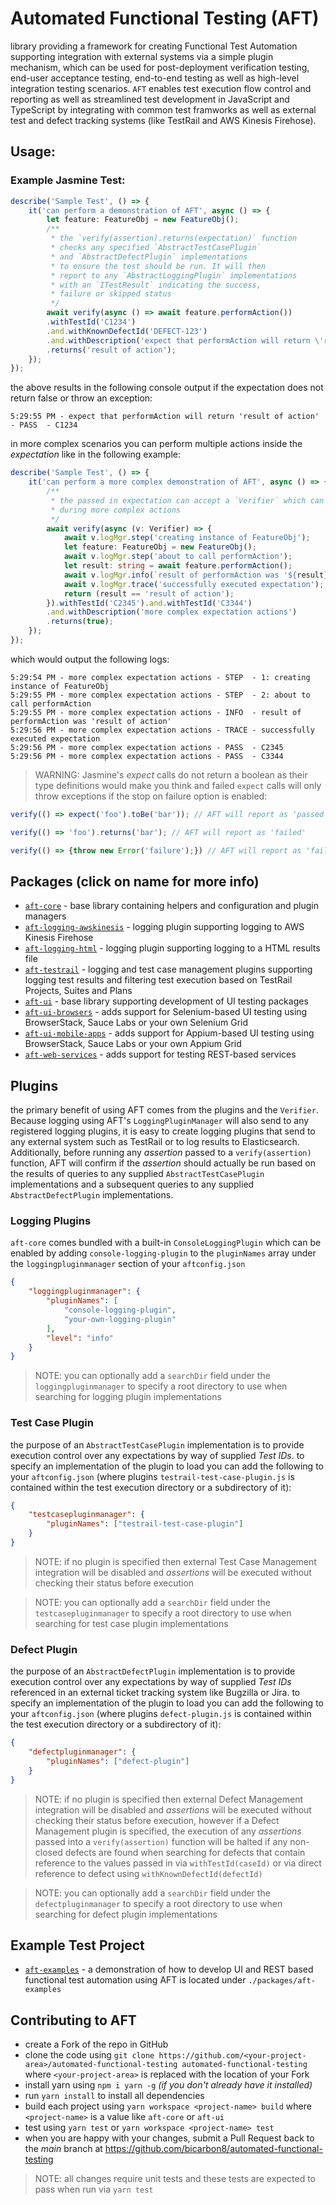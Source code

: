 # Automated Functional Testing (AFT)
library providing a framework for creating Functional Test Automation supporting integration with external systems via a simple plugin mechanism, which can be used for post-deployment verification testing, end-user acceptance testing, end-to-end testing as well as high-level integration testing scenarios. `AFT` enables test execution flow control and reporting as well as streamlined test development in JavaScript and TypeScript by integrating with common test framworks as well as external test and defect tracking systems (like TestRail and AWS Kinesis Firehose).

## Usage:
### Example Jasmine Test:
```typescript
describe('Sample Test', () => {
    it('can perform a demonstration of AFT', async () => {
        let feature: FeatureObj = new FeatureObj();
        /**
         * the `verify(assertion).returns(expectation)` function
         * checks any specified `AbstractTestCasePlugin`
         * and `AbstractDefectPlugin` implementations
         * to ensure the test should be run. It will then
         * report to any `AbstractLoggingPlugin` implementations
         * with an `ITestResult` indicating the success,
         * failure or skipped status
         */
        await verify(async () => await feature.performAction())
        .withTestId('C1234')
        .and.withKnownDefectId('DEFECT-123')
        .and.withDescription('expect that performAction will return \'result of action\'')
        .returns('result of action');
    });
});
```
the above results in the following console output if the expectation does not return false or throw an exception:
```
5:29:55 PM - expect that performAction will return 'result of action' - PASS  - C1234
```
in more complex scenarios you can perform multiple actions inside the _expectation_ like in the following example:
```typescript
describe('Sample Test', () => {
    it('can perform a more complex demonstration of AFT', async () => {
        /**
         * the passed in expectation can accept a `Verifier` which can be used
         * during more complex actions
         */
        await verify(async (v: Verifier) => {
            await v.logMgr.step('creating instance of FeatureObj');
            let feature: FeatureObj = new FeatureObj();
            await v.logMgr.step('about to call performAction');
            let result: string = await feature.performAction();
            await v.logMgr.info(`result of performAction was '${result}'`);
            await v.logMgr.trace('successfully executed expectation');
            return (result == 'result of action');
        }).withTestId('C2345').and.withTestId('C3344')
        .and.withDescription('more complex expectation actions')
        .returns(true);
    });
});
```
which would output the following logs:
```
5:29:54 PM - more complex expectation actions - STEP  - 1: creating instance of FeatureObj
5:29:55 PM - more complex expectation actions - STEP  - 2: about to call performAction
5:29:55 PM - more complex expectation actions - INFO  - result of performAction was 'result of action'
5:29:56 PM - more complex expectation actions - TRACE - successfully executed expectation
5:29:56 PM - more complex expectation actions - PASS  - C2345
5:29:56 PM - more complex expectation actions - PASS  - C3344
```
> WARNING: Jasmine's _expect_ calls do not return a boolean as their type definitions would make you think and failed `expect` calls will only throw exceptions if the stop on failure option is enabled: 
```typescript
verify(() => expect('foo').toBe('bar')); // AFT will report as 'passed'

verify(() => 'foo').returns('bar'); // AFT will report as 'failed'

verify(() => {throw new Error('failure');}) // AFT will report as 'failed'
```

## Packages (click on name for more info)
- [`aft-core`](./packages/aft-core/README.md) - base library containing helpers and configuration and plugin managers
- [`aft-logging-awskinesis`](./packages/aft-logging-awskinesis/README.md) - logging plugin supporting logging to AWS Kinesis Firehose
- [`aft-logging-html`](./packages/aft-logging-html/README.md) - logging plugin supporting logging to a HTML results file
- [`aft-testrail`](./packages/aft-testrail/README.md) - logging and test case management plugins supporting logging test results and filtering test execution based on TestRail Projects, Suites and Plans
- [`aft-ui`](./packages/aft-ui/README.md) - base library supporting development of UI testing packages
- [`aft-ui-browsers`](./packages/aft-ui-browsers/README.md) - adds support for Selenium-based UI testing using BrowserStack, Sauce Labs or your own Selenium Grid
- [`aft-ui-mobile-apps`](./packages/aft-ui-mobile-apps/README.md) - adds support for Appium-based UI testing using BrowserStack, Sauce Labs or your own Appium Grid
- [`aft-web-services`](./packages/aft-web-services/README.md) - adds support for testing REST-based services

## Plugins
the primary benefit of using AFT comes from the plugins and the `Verifier`. Because logging using AFT's `LoggingPluginManager` will also send to any registered logging plugins, it is easy to create logging plugins that send to any external system such as TestRail or to log results to Elasticsearch. Additionally, before running any _assertion_ passed to a `verify(assertion)` function, AFT will confirm if the _assertion_ should actually be run based on the results of queries to any supplied `AbstractTestCasePlugin` implementations and a subsequent queries to any supplied `AbstractDefectPlugin` implementations. 

### Logging Plugins
`aft-core` comes bundled with a built-in `ConsoleLoggingPlugin` which can be enabled by adding `console-logging-plugin` to the `pluginNames` array under the `loggingpluginmanager` section of your `aftconfig.json`
```json
{
    "loggingpluginmanager": {
        "pluginNames": [
            "console-logging-plugin",
            "your-own-logging-plugin"
        ],
        "level": "info"
    }
}
```
> NOTE: you can optionally add a `searchDir` field under the `loggingpluginmanager` to specify a root directory to use when searching for logging plugin implementations

### Test Case Plugin
the purpose of an `AbstractTestCasePlugin` implementation is to provide execution control over any expectations by way of supplied _Test IDs_. to specify an implementation of the plugin to load you can add the following to your `aftconfig.json` (where plugins `testrail-test-case-plugin.js` is contained within the test execution directory or a subdirectory of it):
```json
{
    "testcasepluginmanager": {
        "pluginNames": ["testrail-test-case-plugin"]
    }
}
```
> NOTE: if no plugin is specified then external Test Case Management integration will be disabled and _assertions_ will be executed without checking their status before execution

> NOTE: you can optionally add a `searchDir` field under the `testcasepluginmanager` to specify a root directory to use when searching for test case plugin implementations

### Defect Plugin
the purpose of an `AbstractDefectPlugin` implementation is to provide execution control over any expectations by way of supplied _Test IDs_ referenced in an external ticket tracking system like Bugzilla or Jira. to specify an implementation of the plugin to load you can add the following to your `aftconfig.json` (where plugins `defect-plugin.js` is contained within the test execution directory or a subdirectory of it):
```json
{
    "defectpluginmanager": {
        "pluginNames": ["defect-plugin"]
    }
}
```
> NOTE: if no plugin is specified then external Defect Management integration will be disabled and _assertions_ will be executed without checking their status before execution, however if a Defect Management plugin is specified, the execution of any _assertions_ passed into a `verify(assertion)` function will be halted if any non-closed defects are found when searching for defects that contain reference to the values passed in via `withTestId(caseId)` or via direct reference to defect using `withKnownDefectId(defectId)`

> NOTE: you can optionally add a `searchDir` field under the `defectpluginmanager` to specify a root directory to use when searching for defect plugin implementations

## Example Test Project
- [`aft-examples`](./packages/aft-examples/README.md) - a demonstration of how to develop UI and REST based functional test automation using AFT is located under `./packages/aft-examples`

## Contributing to AFT
- create a Fork of the repo in GitHub
- clone the code using `git clone https://github.com/<your-project-area>/automated-functional-testing automated-functional-testing` where `<your-project-area>` is replaced with the location of your Fork
- install yarn using `npm i yarn -g` _(if you don't already have it installed)_
- run `yarn install` to install all dependencies
- build each project using `yarn workspace <project-name> build` where `<project-name>` is a value like `aft-core` or `aft-ui`
- test using `yarn test` or `yarn workspace <project-name> test`
- when you are happy with your changes, submit a Pull Request back to the _main_ branch at https://github.com/bicarbon8/automated-functional-testing

> NOTE: all changes require unit tests and these tests are expected to pass when run via `yarn test`